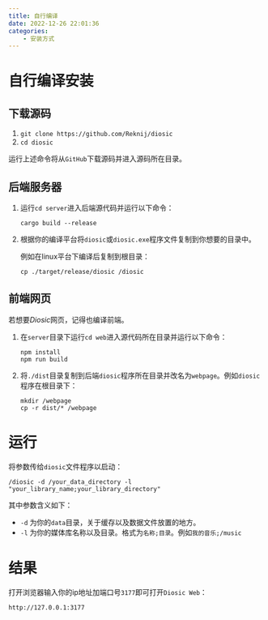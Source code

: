 ```yaml
---
title: 自行编译
date: 2022-12-26 22:01:36
categories:
    - 安装方式
---
```

# 自行编译安装
## 下载源码
1. `git clone https://github.com/Reknij/diosic`
2. `cd diosic`

运行上述命令将从`GitHub`下载源码并进入源码所在目录。

## 后端服务器
1. 运行`cd server`进入后端源代码并运行以下命令：
    ```
    cargo build --release
    ```
2. 根据你的编译平台将`diosic`或`diosic.exe`程序文件复制到你想要的目录中。

    例如在linux平台下编译后复制到根目录：
    ```
    cp ./target/release/diosic /diosic
    ```

## 前端网页
若想要*Diosic*网页，记得也编译前端。

1. 在`server`目录下运行`cd web`进入源代码所在目录并运行以下命令：
    ```
    npm install
    npm run build
    ```
2. 将`./dist`目录复制到后端`diosic`程序所在目录并改名为`webpage`。例如`diosic`程序在根目录下：
    ```
    mkdir /webpage
    cp -r dist/* /webpage 
    ```
    
# 运行
将参数传给`diosic`文件程序以启动：
```
/diosic -d /your_data_directory -l "your_library_name;your_library_directory"
```
其中参数含义如下：
- `-d` 为你的`data`目录，关于缓存以及数据文件放置的地方。
- `-l` 为你的媒体库名称以及目录。格式为`名称;目录`。例如`我的音乐;/music`

# 结果
打开浏览器输入你的ip地址加端口号`3177`即可打开`Diosic Web`：
```
http://127.0.0.1:3177
```